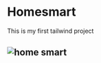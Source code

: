 # Homesmart

This is my first tailwind project

## ![home smart](https://github.com/user-attachments/assets/cefe8252-e970-4f8d-8141-dd200dfcc64b)
